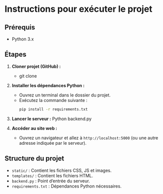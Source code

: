# Instructions pour exécuter le projet

## Prérequis
- Python 3.x

## Étapes
1. **Cloner projet (GitHub) :**
   - git clone 

2. **Installer les dépendances Python :**
   - Ouvrez un terminal dans le dossier du projet.
   - Exécutez la commande suivante :
     ```bash
     pip install -r requirements.txt
     ```

3. **Lancer le serveur :**
   Python backend.py
    

5. **Accéder au site web :**
   - Ouvrez un navigateur et allez à `http://localhost:5000` (ou une autre adresse indiquée par le serveur).

## Structure du projet
- `static/` : Contient les fichiers CSS, JS et images.
- `templates/` : Contient les fichiers HTML.
- `backend.py` : Point d’entrée du serveur.
- `requirements.txt` : Dépendances Python nécessaires.
